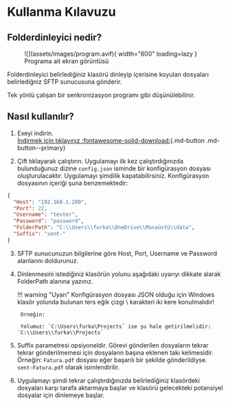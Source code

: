 # Kullanma Kılavuzu

## Folderdinleyici nedir?

<figure markdown="span">
  ![](assets/images/program.avif){ width="600" loading=lazy }
  <figcaption>Programa ait ekran görüntüsü</figcaption>
</figure>

Folderdinleyici belirlediğiniz klasörü dinleyip içerisine koyulan dosyaları belirlediğniz SFTP sunucusuna gönderir.

Tek yönlü çalışan bir senkronizasyon programı gibi düşünülebilinir.

## Nasıl kullanılır?

1. Exeyi indirin.     
[İndirmek için tıklayınız :fontawesome-solid-download:](https://github.com/furkanyilmazorka/version/releases/download/1.0.1.4/folderdinleyici.exe){.md-button .md-button--primary}

2. Çift tıklayarak çalıştırın. 
Uygulamayı ilk kez çalıştırdığınızda bulunduğunuz dizine `config.json` isminde bir konfigürasyon dosyası oluşturulacaktır.
Uygulamayı şimdilik kapatabilirsiniz.
Konfigürasyon dosyasının içeriği şuna benzemektedir:
``` json
{
  "Host": "192.168.1.200",
  "Port": 22,
  "Username": "tester",
  "Password": "password",
  "FolderPath": "C:\\Users\\furka\\OneDrive\\Masaüstü\\data",
  "Suffix": "sent-"
}
```
3. SFTP sunucunuzun bilgilerine göre Host, Port, Username ve Password alanlarını doldurunuz. 
4. Dinlenmesini istediğiniz klasörün yolunu aşağıdaki uyarıyı dikkate alarak FolderPath alanına yazınız.
    
    !!! warning "Uyarı"
        Konfigürasyon dosyası JSON olduğu için Windows klasör yolunda bulunan ters eğik çizgi \ karakteri iki kere konulmalıdır!
    
        Örneğin:
    
        Yolumuz: `C:\Users\furka\Projects` ise şu hale getirilmelidir: `C:\\Users\\furka\\Projects`

5. Suffix parametresi opsiyoneldir. 
Görevi gönderilen dosyaların tekrar tekrar gönderilmemesi için dosyaların başına eklenen takı kelimesidir. 
Örneğin: `Fatura.pdf` dosyası eğer başarılı bir şekilde gönderildiyse. `sent-Fatura.pdf` olarak isimlendirilir. 
6. Uygulamayı şimdi tekrar çalıştırdığınızda belirlediğiniz klasördeki dosyaları karşı tarafa aktarmaya başlar ve klasörü gelecekteki potansiyel dosyalar için dinlemeye başlar. 